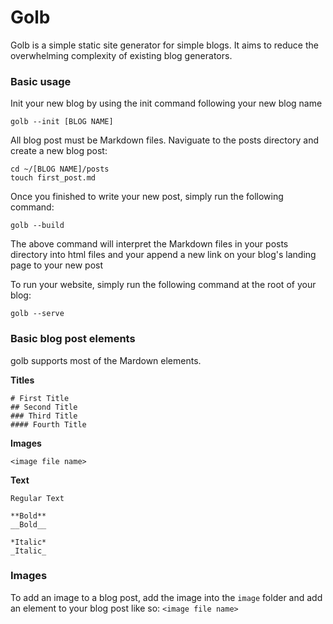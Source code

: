 # Golb

Golb is a simple static site generator for simple blogs. It aims to reduce the
overwhelming complexity of existing blog generators.

### Basic usage
Init your new blog by using the init command following your new blog name
```
golb --init [BLOG NAME]
```

All blog post must be Markdown files. Naviguate to the posts directory and
create a new blog post:
```
cd ~/[BLOG NAME]/posts
touch first_post.md
```

Once you finished to write your new post, simply run the following command:
```
golb --build
```

The above command will interpret the Markdown files in your posts
directory into html files and your append a new link on your blog's landing page
to your new post

To run your website, simply run the following command at the root of your blog:
```
golb --serve
```

### Basic blog post elements
golb supports most of the Mardown elements.

**Titles**
```
# First Title
## Second Title
### Third Title
#### Fourth Title
```

**Images**
```
<image file name>
```
**Text**
```
Regular Text

**Bold**
__Bold__

*Italic*
_Italic_
```

### Images
To add an image to a blog post, add the image into the `image` folder and add
an element to your blog post like so:
`<image file name>`
